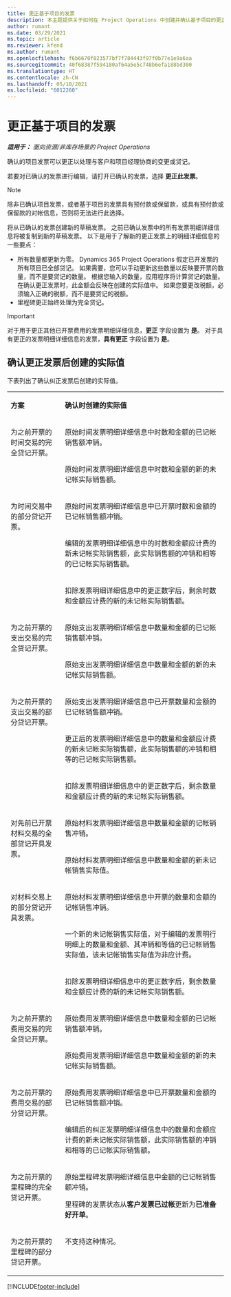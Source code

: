 ```yaml
---
title: 更正基于项目的发票
description: 本主题提供关于如何在 Project Operations 中创建并确认基于项目的更正发票的信息。
author: rumant
ms.date: 03/29/2021
ms.topic: article
ms.reviewer: kfend
ms.author: rumant
ms.openlocfilehash: f6b6670f823577bf7f784443f97f0b77e1e9a6aa
ms.sourcegitcommit: 40f68387f594180af64a5e5c748b6efa188bd300
ms.translationtype: HT
ms.contentlocale: zh-CN
ms.lasthandoff: 05/10/2021
ms.locfileid: "6012260"
---
```

# <a name="corrective-project-based-invoices"></a>更正基于项目的发票

_**适用于：** 面向资源/非库存场景的 Project Operations_

确认的项目发票可以更正以处理与客户和项目经理协商的变更或贷记。

若要对已确认的发票进行编辑，请打开已确认的发票，选择 **更正此发票**。 

> [!NOTE]
> 除非已确认项目发票，或者基于项目的发票具有预付款或保留款，或具有预付款或保留款的对帐信息，否则将无法进行此选择。

将从已确认的发票创建新的草稿发票。 之前已确认发票中的所有发票明细详细信息将被复制到新的草稿发票。 以下是用于了解新的更正发票上的明细详细信息的一些要点：

- 所有数量都更新为零。 Dynamics 365 Project Operations 假定已开发票的所有项目已全部贷记。 如果需要，您可以手动更新这些数量以反映要开票的数量，而不是要贷记的数量。 根据您输入的数量，应用程序将计算贷记的数量。 在确认更正发票时，此金额会反映在创建的实际值中。 如果您要更改税额，必须输入正确的税额，而不是要贷记的税额。
- 里程碑更正始终处理为完全贷记。


> [!IMPORTANT]
> 对于用于更正其他已开票费用的发票明细详细信息，**更正** 字段设置为 **是**。 对于具有更正的发票明细详细信息的发票，**具有更正** 字段设置为 **是**。

## <a name="actuals-created-when-a-corrective-invoice-is-confirmed"></a>确认更正发票后创建的实际值

下表列出了确认纠正发票后创建的实际值。

<table border="0" cellspacing="0" cellpadding="0">
    <tbody>
        <tr>
            <td width="216" valign="top">
                <p>
                    <strong>方案</strong>
                </p>
            </td>
            <td width="808" valign="top">
                <p>
                    <strong>确认时创建的实际值</strong>
                </p>
            </td>
        </tr>
        <tr>
            <td width="216" rowspan="2" valign="top">
                <p>
为之前开票的时间交易的完全贷记开票。
                </p>
            </td>
            <td width="408" valign="top">
                <p>
原始时间发票明细详细信息中时数和金额的已记帐销售额冲销。
                </p>
            </td>
        </tr>
        <tr>
            <td width="408" valign="top">
                <p>
原始时间发票明细详细信息中时数和金额的新的未记帐实际销售额。
                </p>
            </td>
        </tr>
        <tr>
            <td width="216" rowspan="3" valign="top">
                <p>
为时间交易中的部分贷记开票。
                </p>
            </td>
            <td width="408" valign="top">
                <p>
原始时间发票明细详细信息中已开票时数和金额的已记帐销售额冲销。
                </p>
            </td>
        </tr>
        <tr>
            <td width="408" valign="top">
                <p>
编辑的发票明细详细信息中的时数和金额应计费的新未记帐实际销售额，此实际销售额的冲销和相等的已记帐实际销售额。
                </p>
            </td>
        </tr>
        <tr>
            <td width="408" valign="top">
                <p>
扣除发票明细详细信息中的更正数字后，剩余时数和金额应计费的新的未记帐实际销售额。
                </p>
            </td>
        </tr>
        <tr>
            <td width="216" rowspan="2" valign="top">
                <p>
为之前开票的支出交易的完全贷记开票。
                </p>
            </td>
            <td width="408" valign="top">
                <p>
原始支出发票明细详细信息中数量和金额的已记帐销售额冲销。
                </p>
            </td>
        </tr>
        <tr>
            <td width="408" valign="top">
                <p>
原始支出发票明细详细信息中数量和金额的新的未记帐实际销售额。
                </p>
            </td>
        </tr>
        <tr>
            <td width="216" rowspan="3" valign="top">
                <p>
为之前开票的支出交易的部分贷记开票。
                </p>
            </td>
            <td width="408" valign="top">
                <p>
原始支出发票明细详细信息中已开票数量和金额的已记帐销售额冲销。
                </p>
            </td>
        </tr>
        <tr>
            <td width="408" valign="top">
                <p>
更正后的发票明细详细信息中的数量和金额应计费的新未记帐实际销售额，此实际销售额的冲销和相等的已记帐实际销售额。
                </p>
            </td>
        </tr>
        <tr>
            <td width="408" valign="top">
                <p>
扣除发票明细详细信息中的更正数字后，剩余数量和金额应计费的新的未记帐实际销售额。
                </p>
            </td>
        </tr>
                <tr>
            <td width="216" rowspan="2" valign="top">
                <p>
对先前已开票材料交易的全部贷记开具发票。
                </p>
            </td>
            <td width="408" valign="top">
                <p>
原始材料发票明细详细信息中数量和金额的记帐销售冲销。
                </p>
            </td>
        </tr>
        <tr>
            <td width="408" valign="top">
                <p>
原始材料发票明细详细信息中数量和金额的新未记帐销售实际值。
                </p>
            </td>
        </tr>
        <tr>
            <td width="216" rowspan="3" valign="top">
                <p>
对材料交易上的部分贷记开具发票。
                </p>
            </td>
            <td width="408" valign="top">
                <p>
原始材料发票明细详细信息中开票的数量和金额的记帐销售冲销。
                </p>
            </td>
        </tr>
        <tr>
            <td width="408" valign="top">
                <p>
一个新的未记帐销售实际值，对于编辑的发票明行明细上的数量和金额、其冲销和等值的已记帐销售实际值，该未记帐销售实际值为非应计费。
                </p>
            </td>
        </tr>
        <tr>
            <td width="408" valign="top">
                <p>
扣除发票明细详细信息中的更正数字后，剩余数量和金额应计费的新的未记帐实际销售额。
                </p>
            </td>
        </tr>
        <tr>
            <td width="216" rowspan="2" valign="top">
                <p>
为之前开票的费用交易的完全贷记开票。
                </p>
            </td>
            <td width="408" valign="top">
                <p>
原始费用发票明细详细信息中数量和金额的已记帐销售额冲销。
                </p>
            </td>
        </tr>
        <tr>
            <td width="408" valign="top">
                <p>
原始费用发票明细详细信息中数量和金额的新的未记帐实际销售额。
                </p>
            </td>
        </tr>
        <tr>
            <td width="216" rowspan="2" valign="top">
                <p>
为之前开票的费用交易的部分贷记开票。
                </p>
            </td>
            <td width="408" valign="top">
                <p>
原始费用发票明细详细信息中已开票数量和金额的已记帐销售额冲销。
                </p>
            </td>
        </tr>
        <tr>
            <td width="408" valign="top">
                <p>
编辑后的纠正发票明细详细信息中的数量和金额应计费的新未记帐实际销售额，此实际销售额的冲销和相等的已记帐实际销售额。
                </p>
            </td>
        </tr>
        <tr>
            <td width="216" valign="top">
                <p>
为之前开票的里程碑的完全贷记开票。
                </p>
            </td>
            <td width="408" valign="top">
                <p>
原始里程碑发票明细详细信息中金额的已记帐销售额冲销。
                </p>
                <p>
里程碑的发票状态从<b>客户发票已过帐</b>更新为<b>已准备好开单</b>。
                </p>
            </td>
        </tr>
        <tr>
            <td width="216" valign="top">
                <p>
为之前开票的里程碑的部分贷记开票。
                </p>
            </td>
            <td width="408" valign="top">
                <p>
不支持这种情况。
                </p>
            </td>
        </tr>       
    </tbody>
</table>


[!INCLUDE[footer-include](../includes/footer-banner.md)]
